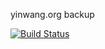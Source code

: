 yinwang.org backup

[![Build Status](https://travis-ci.org/m2q1n9/yinwang.org.svg)](https://travis-ci.org/m2q1n9/yinwang.org)
